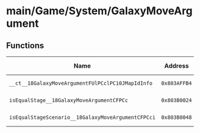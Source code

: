 # main/Game/System/GalaxyMoveArgument

## Functions

| Name | Address | Match % |
|------|---------|---------|
| `__ct__18GalaxyMoveArgumentFUlPCclPC10JMapIdInfo` | `0x803AFFB4` | :x: (0.0%) |
| `isEqualStage__18GalaxyMoveArgumentCFPCc` | `0x803B0024` | :x: (0.0%) |
| `isEqualStageScenario__18GalaxyMoveArgumentCFPCci` | `0x803B0048` | :x: (0.0%) |